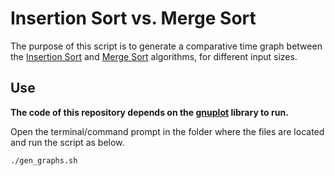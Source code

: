 # Insertion Sort vs. Merge Sort

The purpose of this script is to generate a comparative time graph between the [Insertion Sort](https://en.wikipedia.org/wiki/Insertion_sort) and [Merge Sort](https://en.wikipedia.org/wiki/Merge_sort) algorithms, for different input sizes.

## Use

**The code of this repository depends on the [gnuplot](http://www.gnuplot.info) library to run.**

Open the terminal/command prompt in the folder where the files are located and run the script as below.

```bash
./gen_graphs.sh 
```